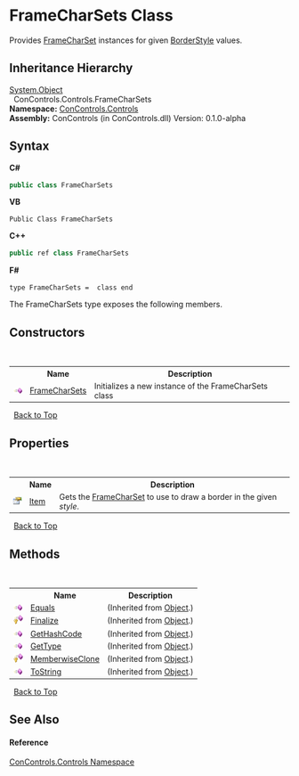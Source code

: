 # FrameCharSets Class
 

Provides <a href="70bef3fa-802e-95ac-4ad8-d97820b4b25f">FrameCharSet</a> instances for given <a href="2f068645-0396-2d7e-e3d2-9afd5748cddd">BorderStyle</a> values.


## Inheritance Hierarchy
<a href="https://docs.microsoft.com/dotnet/api/system.object" target="_blank">System.Object</a><br />&nbsp;&nbsp;ConControls.Controls.FrameCharSets<br />
**Namespace:**&nbsp;<a href="8161a036-2926-0ace-99d3-20346d250e3b">ConControls.Controls</a><br />**Assembly:**&nbsp;ConControls (in ConControls.dll) Version: 0.1.0-alpha

## Syntax

**C#**<br />
``` C#
public class FrameCharSets
```

**VB**<br />
``` VB
Public Class FrameCharSets
```

**C++**<br />
``` C++
public ref class FrameCharSets
```

**F#**<br />
``` F#
type FrameCharSets =  class end
```

The FrameCharSets type exposes the following members.


## Constructors
&nbsp;<table><tr><th></th><th>Name</th><th>Description</th></tr><tr><td>![Public method](media/pubmethod.gif "Public method")</td><td><a href="99b49125-8f39-9713-920d-c6a46ed604c6">FrameCharSets</a></td><td>
Initializes a new instance of the FrameCharSets class</td></tr></table>&nbsp;
<a href="#framecharsets-class">Back to Top</a>

## Properties
&nbsp;<table><tr><th></th><th>Name</th><th>Description</th></tr><tr><td>![Public property](media/pubproperty.gif "Public property")</td><td><a href="3e72d6c3-9157-02f3-5c4e-fb6ef9fd9b2b">Item</a></td><td>
Gets the <a href="70bef3fa-802e-95ac-4ad8-d97820b4b25f">FrameCharSet</a> to use to draw a border in the given *style*.</td></tr></table>&nbsp;
<a href="#framecharsets-class">Back to Top</a>

## Methods
&nbsp;<table><tr><th></th><th>Name</th><th>Description</th></tr><tr><td>![Public method](media/pubmethod.gif "Public method")</td><td><a href="https://docs.microsoft.com/dotnet/api/system.object.equals#System_Object_Equals_System_Object_" target="_blank">Equals</a></td><td> (Inherited from <a href="https://docs.microsoft.com/dotnet/api/system.object" target="_blank">Object</a>.)</td></tr><tr><td>![Protected method](media/protmethod.gif "Protected method")</td><td><a href="https://docs.microsoft.com/dotnet/api/system.object.finalize#System_Object_Finalize" target="_blank">Finalize</a></td><td> (Inherited from <a href="https://docs.microsoft.com/dotnet/api/system.object" target="_blank">Object</a>.)</td></tr><tr><td>![Public method](media/pubmethod.gif "Public method")</td><td><a href="https://docs.microsoft.com/dotnet/api/system.object.gethashcode#System_Object_GetHashCode" target="_blank">GetHashCode</a></td><td> (Inherited from <a href="https://docs.microsoft.com/dotnet/api/system.object" target="_blank">Object</a>.)</td></tr><tr><td>![Public method](media/pubmethod.gif "Public method")</td><td><a href="https://docs.microsoft.com/dotnet/api/system.object.gettype#System_Object_GetType" target="_blank">GetType</a></td><td> (Inherited from <a href="https://docs.microsoft.com/dotnet/api/system.object" target="_blank">Object</a>.)</td></tr><tr><td>![Protected method](media/protmethod.gif "Protected method")</td><td><a href="https://docs.microsoft.com/dotnet/api/system.object.memberwiseclone#System_Object_MemberwiseClone" target="_blank">MemberwiseClone</a></td><td> (Inherited from <a href="https://docs.microsoft.com/dotnet/api/system.object" target="_blank">Object</a>.)</td></tr><tr><td>![Public method](media/pubmethod.gif "Public method")</td><td><a href="https://docs.microsoft.com/dotnet/api/system.object.tostring#System_Object_ToString" target="_blank">ToString</a></td><td> (Inherited from <a href="https://docs.microsoft.com/dotnet/api/system.object" target="_blank">Object</a>.)</td></tr></table>&nbsp;
<a href="#framecharsets-class">Back to Top</a>

## See Also


#### Reference
<a href="8161a036-2926-0ace-99d3-20346d250e3b">ConControls.Controls Namespace</a><br />
